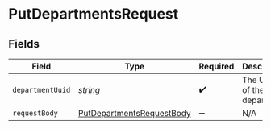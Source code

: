 # PutDepartmentsRequest


## Fields

| Field                                                                             | Type                                                                              | Required                                                                          | Description                                                                       |
| --------------------------------------------------------------------------------- | --------------------------------------------------------------------------------- | --------------------------------------------------------------------------------- | --------------------------------------------------------------------------------- |
| `departmentUuid`                                                                  | *string*                                                                          | :heavy_check_mark:                                                                | The UUID of the department                                                        |
| `requestBody`                                                                     | [PutDepartmentsRequestBody](../../models/operations/putdepartmentsrequestbody.md) | :heavy_minus_sign:                                                                | N/A                                                                               |